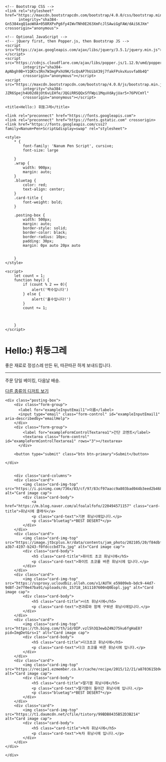 <!doctype html>
<html lang="en">

<head>
    <!-- Required meta tags -->
    <meta charset="utf-8">
    <meta name="viewport" content="width=device-width, initial-scale=1, shrink-to-fit=no">

    <!-- Bootstrap CSS -->
    <link rel="stylesheet" href="https://maxcdn.bootstrapcdn.com/bootstrap/4.0.0/css/bootstrap.min.css"
          integrity="sha384-Gn5384xqQ1aoWXA+058RXPxPg6fy4IWvTNh0E263XmFcJlSAwiGgFAW/dAiS6JXm" crossorigin="anonymous">

    <!-- Optional JavaScript -->
    <!-- jQuery first, then Popper.js, then Bootstrap JS -->
    <script src="https://ajax.googleapis.com/ajax/libs/jquery/3.5.1/jquery.min.js"></script>
    <script src="https://cdnjs.cloudflare.com/ajax/libs/popper.js/1.12.9/umd/popper.min.js"
            integrity="sha384-ApNbgh9B+Y1QKtv3Rn7W3mgPxhU9K/ScQsAP7hUibX39j7fakFPskvXusvfa0b4Q"
            crossorigin="anonymous"></script>
    <script src="https://maxcdn.bootstrapcdn.com/bootstrap/4.0.0/js/bootstrap.min.js"
            integrity="sha384-JZR6Spejh4U02d8jOt6vLEHfe/JQGiRRSQQxSfFWpi1MquVdAyjUar5+76PVCmYl"
            crossorigin="anonymous"></script>

    <title>Hello:) 휘둥그레</title>

    <link rel="preconnect" href="https://fonts.googleapis.com">
    <link rel="preconnect" href="https://fonts.gstatic.com" crossorigin>
    <link href="https://fonts.googleapis.com/css2?family=Nanum+Pen+Script&display=swap" rel="stylesheet">

    <style>
        * {
            font-family: 'Nanum Pen Script', cursive;
            font-size: large

        }
        .wrap {
            width: 900px;
            margin: auto;
        }
        .bluetag {
            color: red;
            text-align: center;
        }
        .card-title {
            font-weight: bold;
        }

        .posting-box {
            width: 500px;
            margin: auto;
            border-style: solid;
            border-color: black;
            border-radius: 10px;
            padding: 30px;
            margin: 0px auto 20px auto


        }
    </style>

    <script>
        let count = 1;
        function hey() {
            if (count % 2 == 0){
                alert('짝수입니다')
            } else {
                alert('홀수입니다!')
            }
            count += 1;
           


        }
    </script>

</head>

<body>
    <div class="wrap">
        <div class="jumbotron">
        <h1 class="display-4">Hello:) 휘둥그레</h1>
        <p class="lead">좋은 재료로 정성스레 만든 뒤, 따끈따끈 하게 보내드립니다.</p>
        <hr class="my-4">
        <p>주문 당일 베이킹, 다음날 배송.</p>
        <p class="lead">
            <a onclick="hey()" class="btn btn-primary btn-lg" href="#" role="button">다른 종류의 디저트 보기</a>
        </p>
    </div>

    <div class="posting-box">
        <div class="form-group">
          <label for="exampleInputEmail1">이름</label>
          <input type="email" class="form-control" id="exampleInputEmail1" aria-describedby="emailHelp">
        </div>
        <div class="form-group">
            <label for="exampleFormControlTextarea1">간단 코멘트</label>
            <textarea class="form-control" id="exampleFormControlTextarea1" rows="3"></textarea>
          </div>

        <button type="submit" class="btn btn-primary">Submit</button>

    </div>


        <div class="card-columns">
        <div class="card">
            <img class="card-img-top" src="https://i.pinimg.com/736x/83/cf/97/83cf97aacc9a803bad044b3eed2b4684.jpg" alt="Card image cap">
            <div class="card-body">
                <a href="https://m.blog.naver.com/alfoalalfofo/220494571157" class="card-title">휘낭시에 클래식</a>
                <p class="card-text">기본 휘낭시에입니다.</p>
                <p class="bluetag">*BEST DESERT*</p>
            </div>
        </div>
        <div class="card">
            <img class="card-img-top" src="https://image.jtbcplus.kr/data/contents/jam_photo/202105/20/f84dbf3a-a3b7-4197-b243-f0fdcccbd77a.jpg" alt="Card image cap">
            <div class="card-body">
                <h5 class="card-title">화이트 초코 휘낭시에</h5>
                <p class="card-text">화이트 초코를 바른 휘낭시에 입니다.</p>
            </div>
        </div>
        <div class="card">
            <img class="card-img-top" src="https://ssproxy.ucloudbiz.olleh.com/v1/AUTH_e59809eb-bdc9-44d7-9d8f-2e7f0e47ba91/uploads/ds_15718_1611107600nQ0Eopl.jpg" alt="Card image cap">
            <div class="card-body">
                <h5 class="card-title">너츠 휘낭시에</h5>
                <p class="card-text">견과류와 함께 구워낸 휘낭시에입니다.</p>
            </div>
        </div>
        <div class="card">
            <img class="card-img-top" src="https://th.bing.com/th/id/OIP.vzl5h3Q3ewbZ4NJ75ku6fgHaE8?pid=ImgDet&rs=1" alt="Card image cap">
            <div class="card-body">
                <h5 class="card-title">다크초코 휘낭시에</h5>
                <p class="card-text">다크 초코를 바른 휘낭시에 입니다.</p>
            </div>
        </div>
        <div class="card">
            <img class="card-img-top" src="https://recipe1.ezmember.co.kr/cache/recipe/2015/12/21/a8703615b9c9f11bfbf1c0a4ae2842a71.jpg" alt="Card image cap">
            <div class="card-body">
                <h5 class="card-title">딸기잼 휘낭시에</h5>
                <p class="card-text">딸기잼이 들어간 휘낭시에 입니다.</p>
                <p class="bluetag">*BEST DESERT*</p>
            </div>
        </div>
        <div class="card">
            <img class="card-img-top" src="https://t1.daumcdn.net/cfile/tistory/99BDB8435B52D3B214" alt="Card image cap">
            <div class="card-body">
                <h5 class="card-title">녹차 휘낭시에</h5>
                <p class="card-text">녹차 휘낭시에 입니다.</p>
            </div>
        </div>
    </div>

    </div>
</body>

</html>
